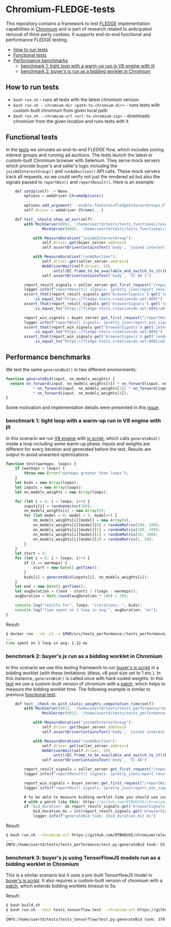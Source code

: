 # Chromium-FLEDGE-tests

This repository contains a framework to test [FLEDGE](https://github.com/WICG/turtledove/blob/main/FLEDGE.md)
implementation capabilities in [Chromium](https://chromium-review.googlesource.com) and is part of research related to anticipated removal of third-party cookies. It supports end-to-end functional and performance FLEDGE testing.

- [How to run tests](#how-to-run-tests)
- [Functional tests](#functional-tests)
- [Performance benchmarks](#performance-benchmarks)
  - [benchmark 1: tight loop with a warm-up run in V8 engine with jit](#benchmark-1-tight-loop-with-a-warm-up-run-in-v8-engine-with-jit)
  - [benchmark 2: buyer’s js run as a bidding worklet in Chromium](#benchmark-2-buyers-js-run-as-a-bidding-worklet-in-chromium)

## How to run tests  

- `bash run.sh` - runs all tests with the latest chromium version
- `bash run.sh --chromium-dir <path-to-chromium-dir>` - runs tests with custom-built chromium from given local path
- `bash run.sh --chromium-url <url-to-chromium-zip>`  - downloads chromium from the given location and runs tests with it

## Functional tests

In the [tests](https://github.com/RTBHOUSE/chromium-fledge-tests/blob/master/tests_functional/test.py) we simulate an end-to-end FLEDGE flow, which includes joining interest groups and running ad auctions. The tests launch the latest or custom-built Chromium browser with Selenium. They serve mock servers which provide buyer's and seller's logic including the `joinAdInterestGroup()` and `runAdAuction()` API calls. These mock servers track all requests, so we could verify not just the rendered ad but also the signals passed to `reportWin()` and `reportResult()`. Here is an example:

```javascript
    def setUp(self) -> None:
        options = webdriver.ChromeOptions()
        ...
        options.add_argument('--enable-features=FledgeInterestGroups,FledgeInterestGroupAPI')
        self.driver = webdriver.Chrome(...)
```

```javascript
    def test__should_show_ad_our(self):
        with MockServer(8091, '/home/usertd/tests/tests_functional/resources/buyer') as buyer_server,\
                MockServer(8092, '/home/usertd/tests/tests_functional/resources/seller') as seller_server:

            with MeasureDuration("joinAdInterestGroup"):
                self.driver.get(buyer_server.address)
                self.assertDriverContainsText('body', 'joined interest group')

            with MeasureDuration("runAdAuction"):
                self.driver.get(seller_server.address)
                WebDriverWait(self.driver, 5)\
                    .until(EC.frame_to_be_available_and_switch_to_it((By.CSS_SELECTOR, 'iframe')))
                self.assertDriverContainsText('body', 'TC AD 1')

        report_result_signals = seller_server.get_first_request("/reportResult").get_first_json_param('signals')
        logger.info(f"reportResult() signals: {pretty_json(report_result_signals)}")
        assert_that(report_result_signals.get('browserSignals').get('interestGroupOwner'))\
            .is_equal_to("https://fledge-tests.creativecdn.net:8091")
        assert_that(report_result_signals.get('browserSignals').get('renderUrl')) \
            .is_equal_to("https://fledge-tests.creativecdn.net:8091/ad-1.html")

        report_win_signals = buyer_server.get_first_request("/reportWin").get_first_json_param('signals')
        logger.info(f"reportWin() signals: {pretty_json(report_win_signals)}")
        assert_that(report_win_signals.get('browserSignals').get('interestGroupOwner')) \
            .is_equal_to("https://fledge-tests.creativecdn.net:8091")
        assert_that(report_win_signals.get('browserSignals').get('renderUrl')) \
            .is_equal_to("https://fledge-tests.creativecdn.net:8091/ad-1.html")
```

## Performance benchmarks

We test the same `generateBid()` in two different environments:

```javascript
function generateBid(input, nn_models_weights) {
  return nn_forward(input, nn_models_weights[0]) * nn_forward(input, nn_models_weights[1])
            * nn_forward(input, nn_models_weights[2]) * nn_forward(input, nn_models_weights[3])
            * nn_forward(input, nn_models_weights[4]);
}
```

Some motivation and implementation details were presented in this [issue](https://github.com/WICG/turtledove/issues/215).

### benchmark 1: tight loop with a warm-up run in V8 engine with jit

In this scenario we run [V8 engine](https://github.com/andreburgaud/docker-v8) with [js script](https://github.com/RTBHOUSE/chromium-fledge-tests/blob/master/tests_performance/resources/benchmark.js), which calls `generateBid()` inside a loop including some warm-up phase. Inputs and weights are different for every iteration and generated before the test. Results are output to avoid unwanted optimizations.

```javascript
function test(warmups, loops) {
    if (warmups > loops) {
        throw new Error("warmups greater than loops");
    }
    let bids = new Array(loops);
    let inputs = new Array(loops);
    let nn_models_weights = new Array(loops);

    for (let i = 0; i < loops; i++) {
        inputs[i] = randomVector(200);
        nn_models_weights[i] = new Array(5);
        for (let model = 0; model < 5; model++) {
            nn_models_weights[i][model] = new Array(4);
            nn_models_weights[i][model][0] = randomMatrix(200, 200);
            nn_models_weights[i][model][1] = randomMatrix(100, 200);
            nn_models_weights[i][model][2] = randomMatrix(50, 100);
            nn_models_weights[i][model][3] = randomMatrix(1, 50);
        }
    }
    let start = 0;
    for (let i = 0; i < loops; i++) {
        if (i == warmups) {
            start = new Date().getTime();
        }
        bids[i] = generateBid(inputs[i], nn_models_weights[i]);
    }
    let end = new Date().getTime();
    let avgDuration = ((end - start) / (loops - warmups));
    avgDuration = Math.round(avgDuration * 100) / 100;

    console.log("results for", loops, "iterations: ", bids);
    console.log("time spent on 1 loop in avg:", avgDuration, "ms");
}
```
Result:

```bash
$ docker run --rm -it -v $PWD/src/tests_performance:/tests_performance/ andreburgaud/d8 /tests_performance/resources/benchmark.js
...
time spent on 1 loop in avg: 1.12 ms
```

### benchmark 2: buyer's js run as a bidding worklet in Chromium

In this scenario we use this testing framework to run [buyer's js script](https://raw.githubusercontent.com/RTBHOUSE/chromium-fledge-tests/master/tests_performance/resources/buyer/buyer.js) in a bidding worklet (with these limitations: jitless, v8 pool size set to 1 etc.). In this instance, `generateBid()` is called once with hard-coded weights. In this [test](https://github.com/RTBHOUSE/chromium-fledge-tests/blob/master/tests_performance/test.py) we use a custom-built version of chromium with a [patch](https://github.com/RTBHOUSE/chromium/commits/auction_timer), which helps to measure the bidding worklet time. The following example is similar to previous [functional test](#functional-tests):

```javascript
    def test__check_nn_with_static_weights_computation_time(self):
        with MockServer(9011, '/home/usertd/tests/tests_performance/resources/buyer') as buyer_server,\
                MockServer(9012, '/home/usertd/tests/tests_performance/resources/seller') as seller_server:

            with MeasureDuration("joinAdInterestGroup"):
                self.driver.get(buyer_server.address)
                self.assertDriverContainsText('body', 'joined interest group')

            with MeasureDuration("runAdAuction"):
                self.driver.get(seller_server.address)
                WebDriverWait(self.driver, 5)\
                    .until(EC.frame_to_be_available_and_switch_to_it((By.CSS_SELECTOR, 'iframe')))
                self.assertDriverContainsText('body', 'TC AD')

        report_result_signals = seller_server.get_first_request("/reportResult").get_first_json_param('signals')
        logger.info(f"reportResult() signals: {pretty_json(report_result_signals)}")

        report_win_signals = buyer_server.get_first_request("/reportWin").get_first_json_param('signals')
        logger.info(f"reportWin() signals: {pretty_json(report_win_signals)}")

        # to be able to measure bidding worklet time you should use custom-built version of chromium
        # with a patch like this: https://github.com/RTBHOUSE/chromium/commits/auction_timer
        if 'bid_duration' in report_result_signals.get('browserSignals'):
            bid_duration_ms = int(report_result_signals.get('browserSignals').get('bid_duration')) / 1000
            logger.info(f"generateBid took: {bid_duration_ms} ms")
```

Result:

```bash
$ bash run.sh --chromium-url https://github.com/RTBHOUSE/chromium/releases/download/94.0.4588.0-auction-timer/chromium.zip
...
INFO:/home/usertd/tests/tests_performance/test.py:generateBid took: 55.68 ms
```

### benchmark 3: buyer's js using TensorFlowJS models run as a bidding worklet in Chromium

This is a similar scenario but it uses a pre-built TensorflowJS model in [buyer's js script](tests_tensorflow/resources/buyer/buyer.js). It also requires a custom-built version of chromium with a [patch](https://github.com/RTBHOUSE/chromium/commits/async_5000ms), which extends bidding worklets timeout to 5s:

Result:

```bash
$ bash build.sh
$ bash run.sh --test tests_tensorflow.test --chromium-url https://github.com/RTBHOUSE/chromium/releases/download/96.0.4644.0-async-5000ms/chromium-async_5000ms.zip
...
INFO:/home/usertd/tests/tests_tensorflow/test.py:generateBid took: 370 ms
```
